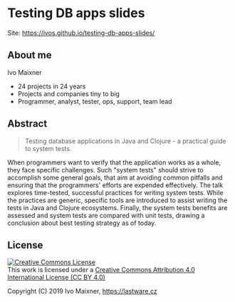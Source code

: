 # Testing DB apps slides

Site: https://ivos.github.io/testing-db-apps-slides/

## About me

Ivo Maixner

- 24 projects in 24 years
- Projects and companies tiny to big
- Programmer, analyst, tester, ops, support, team lead

## Abstract

> Testing database applications in Java and Clojure - a practical guide to system tests.

When programmers want to verify that the application works as a whole,
they face specific challenges.
Such "system tests" should strive to accomplish some general goals,
that aim at avoiding common pitfalls
and ensuring that the programmers' efforts are expended effectively.
The talk explores time-tested, successful practices for writing
system tests.
While the practices are generic,
specific tools are introduced to assist writing the tests in Java and Clojure ecosystems.
Finally, the system tests benefits are assessed
and system tests are compared with unit tests,
drawing a conclusion about best testing strategy as of today.

## License

<p>
<a rel="license" href="https://creativecommons.org/licenses/by/4.0/">
<img alt="Creative Commons License" style="border-width:0"
    src="https://i.creativecommons.org/l/by/4.0/88x31.png" />
</a><br />
This work is licensed under a
<a rel="license" href="https://creativecommons.org/licenses/by/4.0/">
 Creative Commons Attribution 4.0 International License (CC BY 4.0)
</a>
</p>

Copyright (C) 2019 Ivo Maixner, https://lastware.cz
